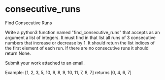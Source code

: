# consecutive_runs

Find Consecutive Runs

Write a python3 function named "find_consecutive_runs" that accepts as an argument a list of integers. It must find in that list all runs of 3 consecutive numbers that increase or decrease by 1. It should return the list indices of the first element of each run. If there are no consecutive runs it should return None.

Submit your work attached to an email.

Example: [1, 2, 3, 5, 10, 9, 8, 9, 10, 11, 7, 8, 7] returns [0, 4, 6, 7]
